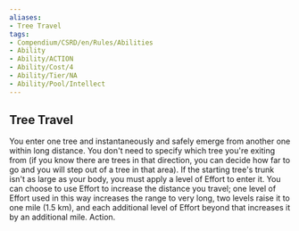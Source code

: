 ```yaml
---
aliases:
- Tree Travel
tags:
- Compendium/CSRD/en/Rules/Abilities
- Ability
- Ability/ACTION
- Ability/Cost/4
- Ability/Tier/NA
- Ability/Pool/Intellect
---
```


  
## Tree Travel  
You enter one tree and instantaneously and safely emerge from another one within long distance. You don't need to specify which tree you're exiting from (if you know there are trees in that direction, you can decide how far to go and you will step out of a tree in that area). If the starting tree's trunk isn't as large as your body, you must apply a level of Effort to enter it. You can choose to use Effort to increase the distance you travel; one level of Effort used in this way increases the range to very long, two levels raise it to one mile (1.5 km), and each additional level of Effort beyond that increases it by an additional mile. Action. 